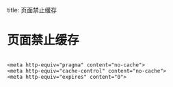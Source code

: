 title: 页面禁止缓存 

#  页面禁止缓存 
```

<meta http-equiv="pragma" content="no-cache">
<meta http-equiv="cache-control" content="no-cache">
<meta http-equiv="expires" content="0">

```